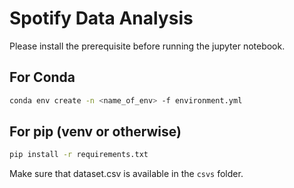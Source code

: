 # Spotify Data Analysis

Please install the prerequisite before running the jupyter notebook.

## For Conda

```bash
conda env create -n <name_of_env> -f environment.yml
```

## For pip (venv or otherwise)

```bash
pip install -r requirements.txt
```

Make sure that dataset.csv is available in the `csvs` folder.
